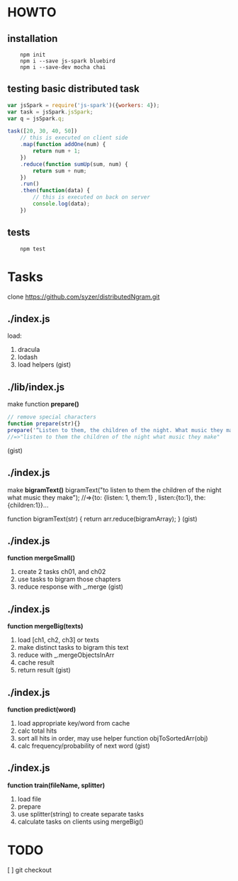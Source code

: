 HOWTO
=====

installation
------------

        npm init
        npm i --save js-spark bluebird
        npm i --save-dev mocha chai

testing basic distributed task
------------------------------

```js
var jsSpark = require('js-spark')({workers: 4});
var task = jsSpark.jsSpark;
var q = jsSpark.q;

task([20, 30, 40, 50])
    // this is executed on client side
    .map(function addOne(num) {
        return num + 1;
    })
    .reduce(function sumUp(sum, num) {
        return sum + num;
    })
    .run()
    .then(function(data) {
        // this is executed on back on server
        console.log(data);
    })
```


tests
-----

        npm test



Tasks
=====
clone https://github.com/syzer/distributedNgram.git


./index.js
----------
load:
1. dracula
2. lodash
3. load helpers
(gist)

./lib/index.js
--------------
make function **prepare()**
```js
// remove special characters
function prepare(str){}
prepare('“Listen to them, the children of the night. What music they make!”')
//=>"listen to them the children of the night what music they make"
```
(gist)


./index.js
--------------
make **bigramText()**
bigramText("to listen to them the children of the night what music they make");
//=>{to: {listen: 1, them:1} , listen:{to:1}, the:{children:1}}...







function bigramText(str) {
    return arr.reduce(bigramArray);
}
(gist)


./index.js
----------
**function mergeSmall()**
1. create 2 tasks ch01, and ch02
2. use tasks to bigram those chapters
3. reduce response with _.merge
(gist)


./index.js
----------
**function mergeBig(texts)**
1. load [ch1, ch2, ch3] or texts
2. make distinct tasks to bigram this text
3. reduce with _.mergeObjectsInArr
4. cache result
5. return result
(gist)


./index.js
----------
**function predict(word)**
1. load appropriate key/word from cache
2. calc total hits
3. sort all hits in order,
may use helper function objToSortedArr(obj)
4. calc frequency/probability of next word
(gist)


./index.js
----------
**function train(fileName, splitter)**
1. load file
2. prepare
3. use splitter(string) to create separate tasks
4. calculate tasks on clients using mergeBig()







TODO
====
[ ] git checkout


